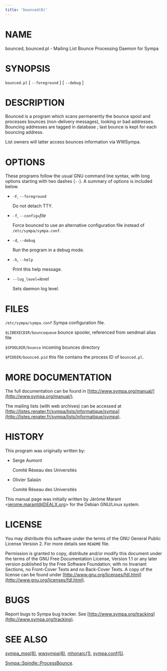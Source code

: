 ```yaml
---
title: 'bounced(8)'
---
```


# NAME

bounced, bounced.pl - Mailing List Bounce Processing Daemon for Sympa

# SYNOPSIS

`bounced.pl` \[ `--foreground` \] \[ `--debug` \]

# DESCRIPTION

Bounced is a program which scans permanently the bounce spool and
processes bounces (non-delivery messages), looking or bad addresses.
Bouncing addresses are tagged in database ; last bounce is kept for
each bouncing address.

List owners will latter access bounces information via WWSympa.

# OPTIONS

These programs follow the usual GNU command line syntax,
with long options starting with two dashes (`--`).  A summary of
options is included below.

- `-F`, `--foreground`

    Do not detach TTY.

- `-f`, `--config=`_file_

    Force bounced to use an alternative configuration file instead
    of `/etc/sympa/sympa.conf`.

- `-d`, `--debug`

    Run the program in a debug mode.

- `-h`, `--help`

    Print this help message.

- `--log_level=`_level_

    Sets daemon log level.

# FILES

`/etc/sympa/sympa.conf` Sympa configuration file.

`$LIBEXECDIR/bouncequeue` bounce spooler, referenced from sendmail alias file

`$SPOOLDIR/bounce` incoming bounces directory

`$PIDDIR/bounced.pid` this file contains the process ID
of `bounced.pl`.

# MORE DOCUMENTATION

The full documentation can be
found in [http://www.sympa.org/manual/](http://www.sympa.org/manual/).

The mailing lists (with web archives) can be accessed at
[http://listes.renater.fr/sympa/lists/informatique/sympa](http://listes.renater.fr/sympa/lists/informatique/sympa).

# HISTORY

This program was originally written by:

- Serge Aumont

    Comité Réseau des Universités

- Olivier Salaün

    Comité Réseau des Universités

This manual page was initially written by
Jérôme Marant &lt;jerome.marant@IDEALX.org>
for the Debian GNU/Linux system.

# LICENSE

You may distribute this software under the terms of the GNU General
Public License Version 2.  For more details see `README` file.

Permission is granted to copy, distribute and/or modify this document
under the terms of the GNU Free Documentation License, Version 1.1 or
any later version published by the Free Software Foundation; with no
Invariant Sections, no Front-Cover Texts and no Back-Cover Texts.  A
copy of the license can be found under
[http://www.gnu.org/licenses/fdl.html](http://www.gnu.org/licenses/fdl.html).

# BUGS

Report bugs to Sympa bug tracker.
See [http://www.sympa.org/tracking](http://www.sympa.org/tracking).

# SEE ALSO

[sympa\_msg(8)](./sympa_msg.8.md), [wwsympa(8)](./wwsympa.8.md), [mhonarc(1)](./mhonarc.1.md), [sympa.conf(5)](./sympa.conf.5.md).

[Sympa::Spindle::ProcessBounce](./Sympa-Spindle-ProcessBounce.3.md).
